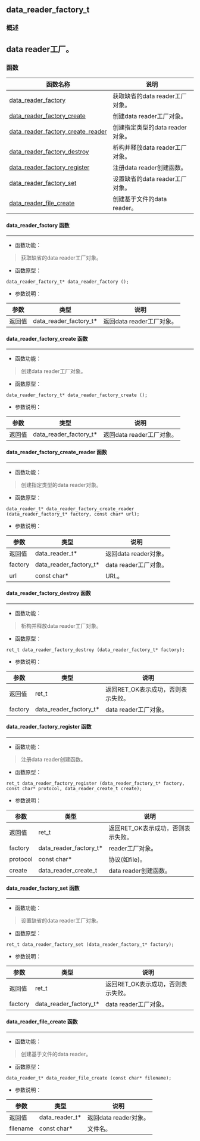 ## data\_reader\_factory\_t
### 概述
data reader工厂。
----------------------------------
### 函数
<p id="data_reader_factory_t_methods">

| 函数名称 | 说明 | 
| -------- | ------------ | 
| <a href="#data_reader_factory_t_data_reader_factory">data\_reader\_factory</a> | 获取缺省的data reader工厂对象。 |
| <a href="#data_reader_factory_t_data_reader_factory_create">data\_reader\_factory\_create</a> | 创建data reader工厂对象。 |
| <a href="#data_reader_factory_t_data_reader_factory_create_reader">data\_reader\_factory\_create\_reader</a> | 创建指定类型的data reader对象。 |
| <a href="#data_reader_factory_t_data_reader_factory_destroy">data\_reader\_factory\_destroy</a> | 析构并释放data reader工厂对象。 |
| <a href="#data_reader_factory_t_data_reader_factory_register">data\_reader\_factory\_register</a> | 注册data reader创建函数。 |
| <a href="#data_reader_factory_t_data_reader_factory_set">data\_reader\_factory\_set</a> | 设置缺省的data reader工厂对象。 |
| <a href="#data_reader_factory_t_data_reader_file_create">data\_reader\_file\_create</a> | 创建基于文件的data reader。 |
#### data\_reader\_factory 函数
-----------------------

* 函数功能：

> <p id="data_reader_factory_t_data_reader_factory">获取缺省的data reader工厂对象。

* 函数原型：

```
data_reader_factory_t* data_reader_factory ();
```

* 参数说明：

| 参数 | 类型 | 说明 |
| -------- | ----- | --------- |
| 返回值 | data\_reader\_factory\_t* | 返回data reader工厂对象。 |
#### data\_reader\_factory\_create 函数
-----------------------

* 函数功能：

> <p id="data_reader_factory_t_data_reader_factory_create">创建data reader工厂对象。

* 函数原型：

```
data_reader_factory_t* data_reader_factory_create ();
```

* 参数说明：

| 参数 | 类型 | 说明 |
| -------- | ----- | --------- |
| 返回值 | data\_reader\_factory\_t* | 返回data reader工厂对象。 |
#### data\_reader\_factory\_create\_reader 函数
-----------------------

* 函数功能：

> <p id="data_reader_factory_t_data_reader_factory_create_reader">创建指定类型的data reader对象。

* 函数原型：

```
data_reader_t* data_reader_factory_create_reader (data_reader_factory_t* factory, const char* url);
```

* 参数说明：

| 参数 | 类型 | 说明 |
| -------- | ----- | --------- |
| 返回值 | data\_reader\_t* | 返回data reader对象。 |
| factory | data\_reader\_factory\_t* | data reader工厂对象。 |
| url | const char* | URL。 |
#### data\_reader\_factory\_destroy 函数
-----------------------

* 函数功能：

> <p id="data_reader_factory_t_data_reader_factory_destroy">析构并释放data reader工厂对象。

* 函数原型：

```
ret_t data_reader_factory_destroy (data_reader_factory_t* factory);
```

* 参数说明：

| 参数 | 类型 | 说明 |
| -------- | ----- | --------- |
| 返回值 | ret\_t | 返回RET\_OK表示成功，否则表示失败。 |
| factory | data\_reader\_factory\_t* | data reader工厂对象。 |
#### data\_reader\_factory\_register 函数
-----------------------

* 函数功能：

> <p id="data_reader_factory_t_data_reader_factory_register">注册data reader创建函数。

* 函数原型：

```
ret_t data_reader_factory_register (data_reader_factory_t* factory, const char* protocol, data_reader_create_t create);
```

* 参数说明：

| 参数 | 类型 | 说明 |
| -------- | ----- | --------- |
| 返回值 | ret\_t | 返回RET\_OK表示成功，否则表示失败。 |
| factory | data\_reader\_factory\_t* | reader工厂对象。 |
| protocol | const char* | 协议(如file)。 |
| create | data\_reader\_create\_t | data reader创建函数。 |
#### data\_reader\_factory\_set 函数
-----------------------

* 函数功能：

> <p id="data_reader_factory_t_data_reader_factory_set">设置缺省的data reader工厂对象。

* 函数原型：

```
ret_t data_reader_factory_set (data_reader_factory_t* factory);
```

* 参数说明：

| 参数 | 类型 | 说明 |
| -------- | ----- | --------- |
| 返回值 | ret\_t | 返回RET\_OK表示成功，否则表示失败。 |
| factory | data\_reader\_factory\_t* | data reader工厂对象。 |
#### data\_reader\_file\_create 函数
-----------------------

* 函数功能：

> <p id="data_reader_factory_t_data_reader_file_create">创建基于文件的data reader。

* 函数原型：

```
data_reader_t* data_reader_file_create (const char* filename);
```

* 参数说明：

| 参数 | 类型 | 说明 |
| -------- | ----- | --------- |
| 返回值 | data\_reader\_t* | 返回data reader对象。 |
| filename | const char* | 文件名。 |
